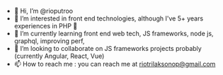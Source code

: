 - 👋 Hi, I’m @rioputroo
- 👀 I’m interested in front end technologies, although I've 5+ years experiences in PHP 👀
- 🌱 I’m currently learning front end web tech, JS frameworks, node js, graphql, improving perf, 
- 💞️ I’m looking to collaborate on JS frameworks projects probably (currently Angular, React, Vue)
- 📫 How to reach me : you can reach me at riotrilaksonop@gmail.com

<!---
rioputroo/rioputroo is a ✨ special ✨ repository because its `README.md` (this file) appears on your GitHub profile.
You can click the Preview link to take a look at your changes.
--->
